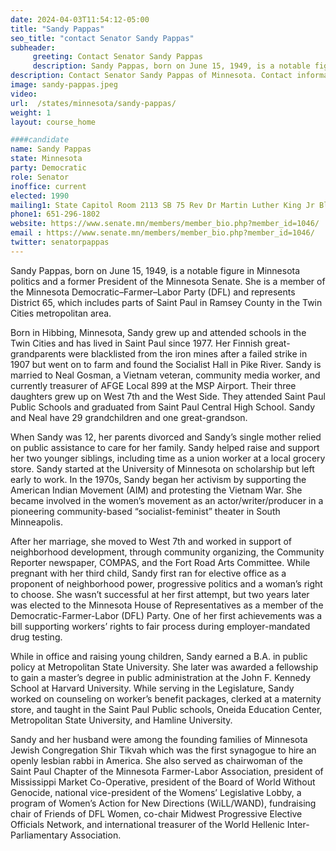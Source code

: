 ```yaml
---
date: 2024-04-03T11:54:12-05:00
title: "Sandy Pappas"
seo_title: "contact Senator Sandy Pappas"
subheader:
     greeting: Contact Senator Sandy Pappas
     description: Sandy Pappas, born on June 15, 1949, is a notable figure in Minnesota politics and a former President of the Minnesota Senate. She is a member of the Minnesota Democratic–Farmer–Labor Party (DFL) and represents District 65, which includes parts of Saint Paul in Ramsey County in the Twin Cities metropolitan area.
description: Contact Senator Sandy Pappas of Minnesota. Contact information for Sandy Pappas includes email address, phone number, and mailing address.
image: sandy-pappas.jpeg
video:
url:  /states/minnesota/sandy-pappas/
weight: 1
layout: course_home

####candidate
name: Sandy Pappas
state: Minnesota
party: Democratic
role: Senator
inoffice: current
elected: 1990
mailing1: State Capitol Room 2113 SB 75 Rev Dr Martin Luther King Jr Blvd St. Paul, MN 55155-1606
phone1: 651-296-1802
website: https://www.senate.mn/members/member_bio.php?member_id=1046/
email : https://www.senate.mn/members/member_bio.php?member_id=1046/
twitter: senatorpappas
---
```


Sandy Pappas, born on June 15, 1949, is a notable figure in Minnesota politics and a former President of the Minnesota Senate. She is a member of the Minnesota Democratic–Farmer–Labor Party (DFL) and represents District 65, which includes parts of Saint Paul in Ramsey County in the Twin Cities metropolitan area.

Born in Hibbing, Minnesota, Sandy grew up and attended schools in the Twin Cities and has lived in Saint Paul since 1977. Her Finnish great-grandparents were blacklisted from the iron mines after a failed strike in 1907 but went on to farm and found the Socialist Hall in Pike River. Sandy is married to Neal Gosman, a Vietnam veteran, community media worker, and currently treasurer of AFGE Local 899 at the MSP Airport. Their three daughters grew up on West 7th and the West Side. They attended Saint Paul Public Schools and graduated from Saint Paul Central High School. Sandy and Neal have 29 grandchildren and one great-grandson.

When Sandy was 12, her parents divorced and Sandy’s single mother relied on public assistance to care for her family. Sandy helped raise and support her two younger siblings, including time as a union worker at a local grocery store. Sandy started at the University of Minnesota on scholarship but left early to work. In the 1970s, Sandy began her activism by supporting the American Indian Movement (AIM) and protesting the Vietnam War. She became involved in the women’s movement as an actor/writer/producer in a pioneering community-based “socialist-feminist” theater in South Minneapolis.

After her marriage, she moved to West 7th and worked in support of neighborhood development, through community organizing, the Community Reporter newspaper, COMPAS, and the Fort Road Arts Committee. While pregnant with her third child, Sandy first ran for elective office as a proponent of neighborhood power, progressive politics and a woman’s right to choose. She wasn’t successful at her first attempt, but two years later was elected to the Minnesota House of Representatives as a member of the Democratic-Farmer-Labor (DFL) Party. One of her first achievements was a bill supporting workers’ rights to fair process during employer-mandated drug testing.

While in office and raising young children, Sandy earned a B.A. in public policy at Metropolitan State University. She later was awarded a fellowship to gain a master’s degree in public administration at the John F. Kennedy School at Harvard University. While serving in the Legislature, Sandy worked on counseling on worker’s benefit packages, clerked at a maternity store, and taught in the Saint Paul Public schools, Oneida Education Center, Metropolitan State University, and Hamline University.

Sandy and her husband were among the founding families of Minnesota Jewish Congregation Shir Tikvah which was the first synagogue to hire an openly lesbian rabbi in America. She also served as chairwoman of the Saint Paul Chapter of the Minnesota Farmer-Labor Association, president of Mississippi Market Co-Operative, president of the Board of World Without Genocide, national vice-president of the Womens’ Legislative Lobby, a program of Women’s Action for New Directions (WiLL/WAND), fundraising chair of Friends of DFL Women, co-chair Midwest Progressive Elective Officials Network, and international treasurer of the World Hellenic Inter-Parliamentary Association.
